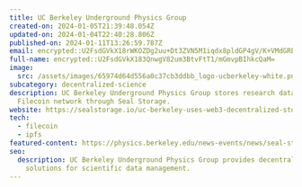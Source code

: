 ```yaml
---
title: UC Berkeley Underground Physics Group
created-on: 2024-01-05T21:39:48.054Z
updated-on: 2024-01-04T22:40:28.806Z
published-on: 2024-01-11T13:26:59.787Z
email: encrypted::U2FsdGVkX18rWKOZDg2uu+Dt3ZVN5M1iqdx8pldGP4gV/K+VMdGRE4DUJPDQxQrp
full-name: encrypted::U2FsdGVkX183QnwgV82um3BtvFtT1/mGmvpBIhkcQaM=
image:
  src: /assets/images/65974d64d556a0c37cb3ddbb_logo-ucberkeley-white.png
subcategory: decentralized-science
description: UC Berkeley Underground Physics Group stores research data on the
  Filecoin network through Seal Storage.
website: https://sealstorage.io/uc-berkeley-uses-web3-decentralized-storage-for-neutrino-research-data/
tech:
  - filecoin
  - ipfs
featured-content: https://physics.berkeley.edu/news-events/news/seal-storage-technology-partners-with-orebi-gann-group
seo:
  description: UC Berkeley Underground Physics Group provides decentralized
    solutions for scientific data management.
---
```


